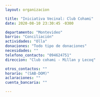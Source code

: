 ```yaml
---
layout: organizacion

title: "Iniciativa Vecinal: Club Cohami"
date: 2020-08-10 23:30:45 -0300

departamento: "Montevideo"
barrio: "Conciliación"
actividades: "Olla"
donaciones: "Todo tipo de donaciones"
necesidades: ""
telefono_contacto: "094624751"
direccion: "Club cohami - Millan y Lecoq"

otros_contactos: ""
horario: "(SAB-DOM)"
aclaraciones: ""
cuenta_bancaria: ""

---
```

